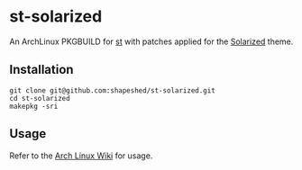 # st-solarized

An ArchLinux PKGBUILD for [st][1] with patches applied for the [Solarized][2] theme.

## Installation

    git clone git@github.com:shapeshed/st-solarized.git
    cd st-solarized
    makepkg -sri

## Usage

Refer to the [Arch Linux Wiki][3] for usage.

[1]: http://st.suckless.org/
[2]: http://ethanschoonover.com/solarized
[3]: https://wiki.archlinux.org/index.php/st

